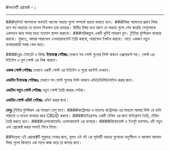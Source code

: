 #মধ্যবর্তী প্রোজেক্ট - ১
***
###পূর্বশর্ত
আপনাকে অবশ্যই আগের অধ্যায় গুলো সম্পর্কে ধারনা থাকতে হবে।
###বিষয়
আমাদের প্রধান বিষয় হবে গত অধ্যায়ে যে মডেল শিখলাম তার ব্যবহার।
দ্বিতীয় বিষয় হবে আগে যে অধ্যায় গুলো শেষ করেছি সেগুলোকে একসাথে করে সবার মধ্যে সংযোগ স্থাপন করানো।
###পরিকল্পনা
একটি খুবিই সাধারণ ব্লগ। টুইটার বুটস্টারপ ব্যবহার করবো।
শুরুতে, আমরা লারাভেল এনভায়রনমেন্ট তৈরি করবো, লারাভেল ইন্সটল করবো। যাতে একজন নতুন ব্যবহারকারি সহজ বোধ করে।

####ব্লেড টেমপ্লেট ও ভিউঃ
**ইনডেক্স পেইজঃ** যেখানে সব পোস্ট গুলোর লিস্ট থাকবে এক্সসারপ্ট সহ। পোস্ট এর টাইটেল এ মূল পোস্ট এর লিঙ্ক থাকবে।

**একক পোস্ট পেইজঃ** যেখানে একটি পোস্ট এর টাইটেল ও পুরো কন্টেন্ট দেখাবে।

**এডমিন ইনডেক্স পেইজঃঃ** যেখানে সব পোস্ট গুলোর লিস্ট থাকবে এডিট/ডিলিট/লাইভ করার জন্য।

**এডমিন নতুন পোস্ট পেইজঃ** নতুন পোস্ট তৈরি কারার পেইজ।

**এডমিন পোস্ট এডিট পেইজঃ** এডিট করার জন্য।

**মেনুঃ** টুইটার বুটস্টারপ এর সাধারণ মেনু হবে।
####কন্ট্রোলার ও মডেলঃ
কন্ট্রোলার এর মাধ্যমে আমরা ভিউ তে ডাটা পাঠাবো ও মডেল ব্যবহার করে CRUD করবো।
####মাইগ্রেশনঃ
একটি টেবিল এর জন্য মাইগ্রেশন তৈরি, টেবিল তৈরি করতে হবে।
####এলোকোয়েন্টঃ
এলোকোয়েন্ট এর ব্যবহার।
####রিকোয়েস্ট ও ইনপুট ফ্যাসাদঃ
এটি নতুন এবং প্রোজেক্ট করার সময়ই শিখে নিবো।

##উল্লেখ্য
এই প্রোজেক্টটি শুধুমাত্র শেখার জন্য, মূলত এই বই এর পূর্ববর্তী অধ্যায় গুলোকে অনুশীলন ও আলাদা আলাদা বিষয় গুলো কিভাবে এক সাথে কাজ করে তা জানার জন্য।
